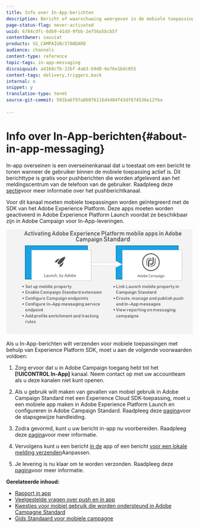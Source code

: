 ```yaml
---
title: Info over In-App-berichten
description: Bericht of waarschuwing weergeven in de mobiele toepassing met In-App-berichten.
page-status-flag: never-activated
uuid: 6784cdfc-6db9-41dd-9fbb-2e756a5bcb5f
contentOwner: sauviat
products: SG_CAMPAIGN/STANDARD
audience: channels
content-type: reference
topic-tags: in-app-messaging
discoiquuid: a4168cfb-22bf-4ab3-b9d8-6e76e1bdc055
context-tags: delivery,triggers,back
internal: n
snippet: y
translation-type: tm+mt
source-git-commit: 501ba6f97a86076116d4d84f43df674536e12f6a

---
```



# Info over In-App-berichten{#about-in-app-messaging}

In-app overseinen is een overseinenkanaal dat u toestaat om een bericht te tonen wanneer de gebruiker binnen de mobiele toepassing actief is. Dit berichttype is gratis voor pushberichten die worden afgeleverd aan het meldingscentrum van de telefoon van de gebruiker. Raadpleeg deze [sectie](../../channels/using/about-push-notifications.md)voor meer informatie over het pushberichtkanaal.

Voor dit kanaal moeten mobiele toepassingen worden geïntegreerd met de SDK van het Adobe Experience Platform. Deze apps moeten worden geactiveerd in Adobe Experience Platform Launch voordat ze beschikbaar zijn in Adobe Campaign voor In-App-leveringen.

![](assets/launch_campaign.png)

Als u In-App-berichten wilt verzenden voor mobiele toepassingen met behulp van Experience Platform SDK, moet u aan de volgende voorwaarden voldoen:

1. Zorg ervoor dat u in Adobe Campaign toegang hebt tot het **[!UICONTROL In-App]** kanaal. Neem contact op met uw accountteam als u deze kanalen niet kunt openen.

1. Als u gebruik wilt maken van gevallen van mobiel gebruik in Adobe Campaign Standard met een Experience Cloud SDK-toepassing, moet u een mobiele app maken in Adobe Experience Platform Launch en configureren in Adobe Campaign Standard. Raadpleeg deze [pagina](https://helpx.adobe.com/campaign/kb/configuring-app-sdk.html)voor de stapsgewijze handleiding.

1. Zodra gevormd, kunt u uw bericht in-app nu voorbereiden. Raadpleeg deze [pagina](../../channels/using/preparing-and-sending-an-in-app-message.md#preparing-your-in-app-message)voor meer informatie.

1. Vervolgens kunt u een bericht [in de](../../channels/using/customizing-an-in-app-message.md) app of een bericht [voor een lokale melding verzenden](../../channels/using/customizing-an-in-app-message.md#customizing-a-local-notification-message-type)Aanpassen.

1. Je levering is nu klaar om te worden verzonden. Raadpleeg deze [pagina](../../channels/using/preparing-and-sending-an-in-app-message.md#sending-your-in-app-message)voor meer informatie.

**Gerelateerde inhoud:**

* [Rapport in app](../../reporting/using/in-app-report.md)
* [Veelgestelde vragen over push en in app](https://helpx.adobe.com/campaign/kb/push_inapp_faq.html)
* [Kwesties voor mobiel gebruik die worden ondersteund in Adobe Campagne Standard](https://helpx.adobe.com/campaign/kb/configure-launch-rules-acs-use-cases.html)
* [Gids Standaard voor mobiele campagne](https://helpx.adobe.com/campaign/kb/acs-mobile.html)
